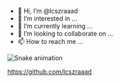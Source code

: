 - 👋 Hi, I’m @lcszraaad
- 👀 I’m interested in ...
- 🌱 I’m currently learning ...
- 💞️ I’m looking to collaborate on ...
- 📫 How to reach me ...


![Snake animation](https://github.com/lcszraaad/rafaballerini/blob/output/github-contribution-grid-snake.svg)
<!---
lcszraaad/lcszraaad is a ✨ special ✨ repository because its `README.md` (this file) appears on your GitHub profile.
You can click the Preview link to take a look at your changes.
--->
https://github.com/lcszraaad
